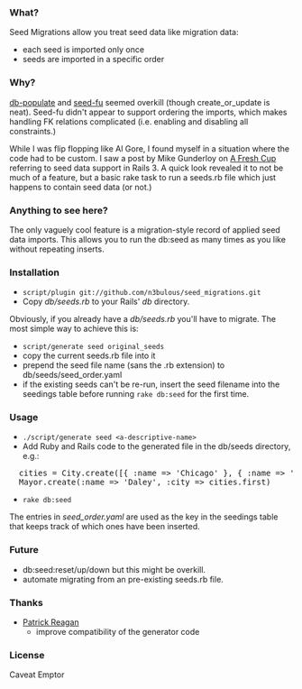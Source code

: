 ### What? ###

Seed Migrations allow you treat seed data like migration data:

- each seed is imported only once
- seeds are imported in a specific order

### Why? ###

[db-populate](http://github.com/ffmike/db-populate/tree/master) and [seed-fu](http://github.com/mbleigh/seed-fu/tree/master) seemed overkill (though create\_or\_update is neat).  Seed-fu didn't appear to support ordering the imports, which makes handling FK relations complicated (i.e. enabling and disabling all constraints.)

While I was flip flopping like Al Gore, I found myself in a situation where the code had to be custom.  I saw a post by Mike Gunderloy on [A Fresh Cup](http://afreshcup.com/2009/05/11/seed-data-in-rails-3/) referring to seed data support in Rails 3.  A quick look revealed it to not be much of a feature, but a basic rake task to run a seeds.rb file which just happens to contain seed data (or not.)

### Anything to see here? ###

The only vaguely cool feature is a migration-style record of applied seed data imports.  This allows you to run the db:seed as many times as you like without repeating inserts.

### Installation ###

- `script/plugin git://github.com/n3bulous/seed_migrations.git`
- Copy _db/seeds.rb_ to your Rails' _db_ directory.

Obviously, if you already have a _db/seeds.rb_ you'll have to migrate.  The most simple way to achieve this is:

- `script/generate seed original_seeds`
- copy the current seeds.rb file into it
- prepend the seed file name (sans the .rb extension) to db/seeds/seed\_order.yaml
- if the existing seeds can't be re-run, insert the seed filename into the seedings table before running `rake db:seed` for the first time.

### Usage ###

- `./script/generate seed <a-descriptive-name>`
- Add Ruby and Rails code to the generated file in the db/seeds directory, e.g.:

<pre>
  cities = City.create([{ :name => 'Chicago' }, { :name => 'Copenhagen' }])
  Mayor.create(:name => 'Daley', :city => cities.first)
</pre>

- `rake db:seed`

The entries in _seed\_order.yaml_ are used as the key in the seedings table that keeps track of which ones have been inserted.

### Future ###

- db:seed:reset/up/down but this might be overkill.
- automate migrating from an pre-existing seeds.rb file.

### Thanks ###

- [Patrick Reagan](http://github.com/reagent/)
  - improve compatibility of the generator code

### License ###

Caveat Emptor
